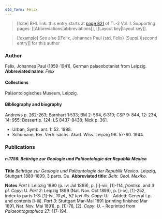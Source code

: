 ```yaml
---
std_form: Felix
---
```


> [!cite] BHL link: this entry starts at [page 821](https://www.biodiversitylibrary.org/page/33120952) of TL-2 Vol. I.
> Supporting pages: [[Abbreviations|abbreviations]], [[Layout key|layout key]].

> [!example] See also [[Felix, Johannes Paul {std. Felix} (Suppl.)|second entry]] for this author

### Author

Felix, Johannes Paul (1859-1941), German palaeobotanist from Leipzig. 
**Abbreviated name**: *Felix*

#### Collections

Paläontologisches Museum, Leipzig.

#### Bibliography and biography

Andrews p. 262-263; Barnhart 1:533; BM 2: 564, 6:319; CSP 9: 844, 12: 234, 14: 955; Bossert p. 124; LS 8437-8438; Nick p. 361.
- Urban, Symb. ant. 1: 52. 1898.
- Schumann, Ber. Verh. sächs. Akad. Wiss. Leipzig 96: 57-60. 1944.

### Publications

##### n.1759. Beiträge zur Geologie und Paläontologie der Republik Mexico

**Title**
*Beiträge zur Geologie und Paläontologie der Republik Mexico*. Leipzig, Stuttgart 1889-1899, 3 parts. Qu.
**Abbreviated title**: *Beitr. Geol. Mexiko*.

**Notes**
*Part I*: Leipzig 1890 (p. iv: Jul 1889), p. \[i\]-viii, \[1\]-114, *frontisp*. and *3 pl. Copy*: U.
*Part 2*: Leipzig 1899 (Nat. Nov. Oct 1899), p. \[i-iv\], \[1\]-252, index to parts 1-3: \[1\]-lvi, *10 pl., 52 text ills. Copy*: U. – Added: General t.p. and contents \[i-iii\].
*Part 3*: Stuttgart Mar-Mai 1891 (printing finished Mar 1891, Nat. Nov. Mai 1891), p. \[1\]-78, \[2\]. *Copy*: U. – Reprinted from *Palaeontographica* 27: 117-194.

